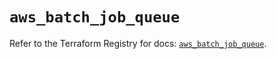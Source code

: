 # `aws_batch_job_queue`

Refer to the Terraform Registry for docs: [`aws_batch_job_queue`](https://registry.terraform.io/providers/hashicorp/aws/5.42.0/docs/resources/batch_job_queue).
